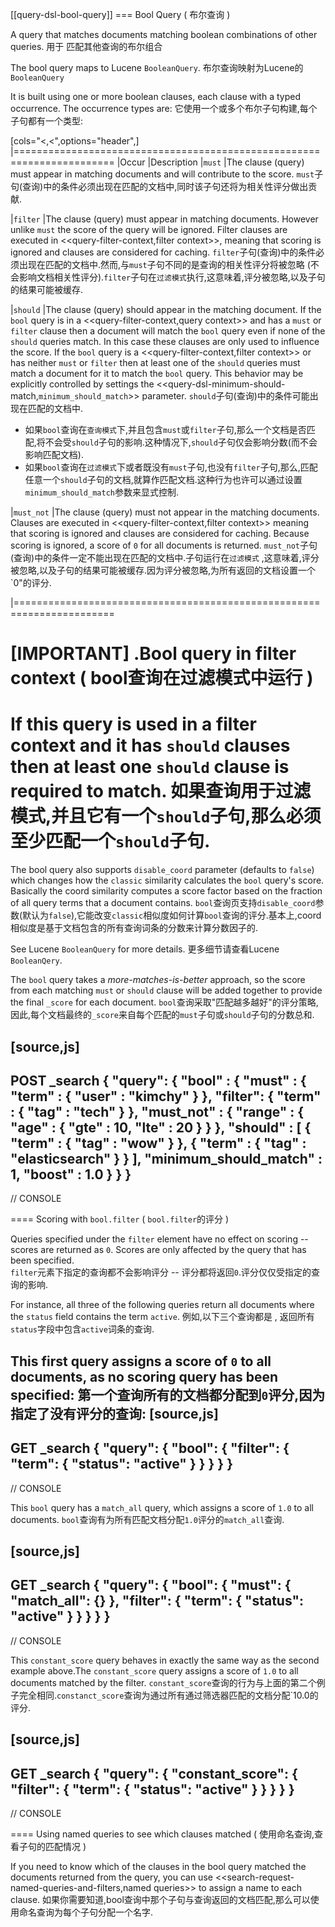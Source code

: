 [[query-dsl-bool-query]]
=== Bool Query ( 布尔查询 )

A query that matches documents matching boolean combinations of other
queries. 
用于
匹配其他查询的布尔组合

The bool query maps to Lucene `BooleanQuery`. 
布尔查询映射为Lucene的`BooleanQuery`

It is built using one or more boolean clauses, each clause with a typed occurrence. The occurrence types are:
它使用一个或多个布尔子句构建,每个子句都有一个类型:

[cols="<,<",options="header",]
|=======================================================================
|Occur |Description
|`must` |The clause (query) must appear in matching documents and will
contribute to the score.
`must`子句(查询)中的条件必须出现在匹配的文档中,同时该子句还将为相关性评分做出贡献.

|`filter` |The clause (query) must appear in matching documents. However unlike `must` the score of the query will be ignored. Filter clauses are executed in <<query-filter-context,filter context>>, meaning that scoring is ignored and clauses are considered for caching.
`filter`子句(查询)中的条件必须出现在匹配的文档中.然而,与`must`子句不同的是查询的相关性评分将被忽略 (不会影响文档相关性评分).`filter`子句在`过滤模式`执行,这意味着,评分被忽略,以及子句的结果可能被缓存.

|`should` |The clause (query) should appear in the matching document. If the `bool` query is in a <<query-filter-context,query context>> and has a `must` or `filter` clause then a document will match the `bool` query even if none of the `should` queries match. In this case these clauses are only used to influence the score. If the `bool` query is a <<query-filter-context,filter context>> or has neither `must` or `filter` then at least one of the `should` queries must match a document for it to match the `bool` query. This behavior may be explicitly controlled by settings the <<query-dsl-minimum-should-match,`minimum_should_match`>> parameter.
`should`子句(查询)中的条件可能出现在匹配的文档中.
  * 如果`bool`查询在`查询模式`下,并且包含`must`或`filter`子句,那么一个文档是否匹配,将不会受`should`子句的影响.这种情况下,`should`子句仅会影响分数(而不会影响匹配文档).
  * 如果`bool`查询在`过滤模式`下或者既没有`must`子句,也没有`filter`子句,那么,匹配任意一个`should`子句的文档,就算作匹配文档.这种行为也许可以通过设置`minimum_should_match`参数来显式控制.

|`must_not` |The clause (query) must not appear in the matching
documents.  Clauses are executed in <<query-filter-context,filter context>> meaning that scoring is ignored and clauses are considered for caching. Because scoring is ignored, a score of `0` for all documents is returned.
`must_not`子句(查询)中的条件一定不能出现在匹配的文档中.子句运行在`过滤模式`
,这意味着,评分被忽略,以及子句的结果可能被缓存.因为评分被忽略,为所有返回的文档设置一个`0"的评分.

|=======================================================================

[IMPORTANT]
.Bool query in filter context ( bool查询在过滤模式中运行 )
========================================================================
If this query is used in a filter context and it has `should` clauses then at least one `should` clause is required to match.
如果查询用于过滤模式,并且它有一个`should`子句,那么必须至少匹配一个`should`子句.
========================================================================

The bool query also supports `disable_coord` parameter (defaults to
`false`) which changes how the `classic` similarity calculates the `bool` query's score. Basically the coord similarity computes a score factor based on the fraction of all query terms that a document contains. 
`bool`查询页支持`disable_coord`参数(默认为`false`),它能改变`classic`相似度如何计算`bool`查询的评分.基本上,coord相似度是基于文档包含的所有查询词条的分数来计算分数因子的.

See Lucene `BooleanQuery` for more details.
更多细节请查看Lucene `BooleanQery`.

The `bool` query takes a _more-matches-is-better_ approach, so the score from each matching `must` or `should` clause will be added together to provide the final `_score` for each document.
`bool`查询采取"匹配越多越好"的评分策略,因此,每个文档最终的`_score`来自每个匹配的`must`子句或`should`子句的分数总和.

[source,js]
--------------------------------------------------
POST _search
{
  "query": {
    "bool" : {
      "must" : {
        "term" : { "user" : "kimchy" }
      },
      "filter": {
        "term" : { "tag" : "tech" }
      },
      "must_not" : {
        "range" : {
          "age" : { "gte" : 10, "lte" : 20 }
        }
      },
      "should" : [
        { "term" : { "tag" : "wow" } },
        { "term" : { "tag" : "elasticsearch" } }
      ],
      "minimum_should_match" : 1,
      "boost" : 1.0
    }
  }
}
--------------------------------------------------
// CONSOLE

==== Scoring with `bool.filter` ( `bool.filter`的评分 )

Queries specified under the `filter` element have no effect on scoring -- scores are returned as `0`.  Scores are only affected by the query that has been specified.  
`filter`元素下指定的查询都不会影响评分 -- 评分都将返回`0`.评分仅仅受指定的查询的影响.

For instance, all three of the following queries return all documents where the `status` field contains the term `active`.
例如,以下三个查询都是 , 返回所有`status`字段中包含`active`词条的查询.

This first query assigns a score of `0` to all documents, as no scoring query has been specified:
第一个查询所有的文档都分配到`0`评分,因为指定了没有评分的查询:
[source,js]
---------------------------------
GET _search
{
  "query": {
    "bool": {
      "filter": {
        "term": {
          "status": "active"
        }
      }
    }
  }
}
---------------------------------
// CONSOLE

This `bool` query has a `match_all` query, which assigns a score of `1.0` to all documents. 
`bool`查询有为所有匹配文档分配`1.0`评分的`match_all`查询.

[source,js]
---------------------------------
GET _search
{
  "query": {
    "bool": {
      "must": {
        "match_all": {}
      },
      "filter": {
        "term": {
          "status": "active"
        }
      }
    }
  }
}
---------------------------------
// CONSOLE

This `constant_score` query behaves in exactly the same way as the second example above.The `constant_score` query assigns a score of `1.0` to all documents matched by the filter.
`constant_score`查询的行为与上面的第二个例子完全相同.`constanct_score`查询为通过所有通过筛选器匹配的文档分配`10.0的评分.


[source,js]
---------------------------------
GET _search
{
  "query": {
    "constant_score": {
      "filter": {
        "term": {
          "status": "active"
        }
      }
    }
  }
}
---------------------------------
// CONSOLE

==== Using named queries to see which clauses matched ( 使用命名查询,查看子句的匹配情况 )

If you need to know which of the clauses in the bool query matched the documents returned from the query, you can use
<<search-request-named-queries-and-filters,named queries>> to assign a name to each clause.
如果你需要知道,bool查询中那个子句与查询返回的文档匹配,那么可以使用命名查询为每个子句分配一个名字.